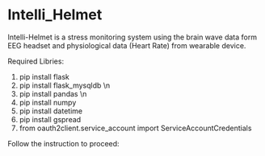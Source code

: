 # Intelli_Helmet
Intelli-Helmet is a stress monitoring system using the brain wave data form EEG headset and physiological data (Heart Rate) from wearable device.

Required Libries:
1. pip install flask
2. pip install flask_mysqldb \n
3. pip install pandas \n
4. pip install numpy
5. pip install datetime
6. pip install gspread
7. from oauth2client.service_account import ServiceAccountCredentials

Follow the instruction to proceed:

